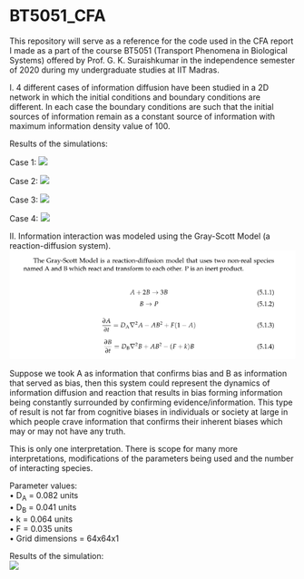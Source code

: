 # BT5051_CFA

This repository will serve as a reference for the code used in the CFA report I made as a part of the course BT5051 (Transport Phenomena in Biological Systems) offered by Prof. G. K. Suraishkumar in the independence semester of 2020 during my undergraduate studies at IIT Madras.

I. 4 different cases of information diffusion have been studied in a 2D network in which the initial conditions and boundary conditions are different. In each case the boundary conditions are such that the initial sources of information remain as a constant source of information with maximum information density value of 100.

Results of the simulations:

Case 1:
![](case1.gif)

Case 2:
![](case2.gif)

Case 3:
![](case3.gif)

Case 4:
![](case4.gif)

II. Information interaction was modeled using the Gray-Scott Model (a reaction-diffusion system).
![](Gray-Scott.png)  

Suppose we took A as information that confirms bias and B as information that served as bias, then this system could represent the dynamics of information diffusion and reaction that results in bias forming information being constantly surrounded by confirming evidence/information. This type of result is not far from cognitive biases in individuals or society at large in which people crave information that confirms their inherent biases which may or may not have any truth.  

This is only one interpretation. There is scope for many more interpretations, modifications of the parameters being used and the number of interacting species.  

Parameter values:  
• D<sub>A</sub> = 0.082 units  
• D<sub>B</sub> = 0.041 units  
• k = 0.064 units  
• F = 0.035 units  
• Grid dimensions = 64x64x1  

Results of the simulation:  
![](RD_GS.gif)  


